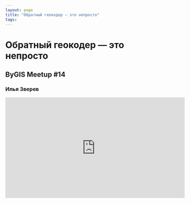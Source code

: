 ```yaml
---
layout: page
title: "Обратный геокодер — это непросто"
tags:
---
```



# Обратный геокодер — это непросто
## ByGIS Meetup #14
### Илья Зверев

<iframe width="560" height="315" src="https://www.youtube.com/embed/KwUZkUkpITk" frameborder="0" allow="accelerometer; autoplay; encrypted-media; gyroscope; picture-in-picture" allowfullscreen></iframe>
